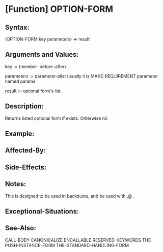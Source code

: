 # [Function] OPTION-FORM

## Syntax:

(OPTION-FORM key parameters) => result

## Arguments and Values:

key := (member :before :after)

parameters := parameter-plist usually it is MAKE-REQUIREMENT parameter named params

result := optional form's list.

## Description:
Returns listed optional form if exists.
Otherwise nil.

## Example:

## Affected-By:

## Side-Effects:

## Notes:
This is designed to be used in backquote, and be used with ,@ .

## Exceptional-Situations:

## See-Also:

CALL-BODY
CANONICALIZE
ENCALLABLE
RESERVED-KEYWORDS
THE-PUSH-INSTANCE-FORM
THE-STANDARD-HANDLING-FORM
